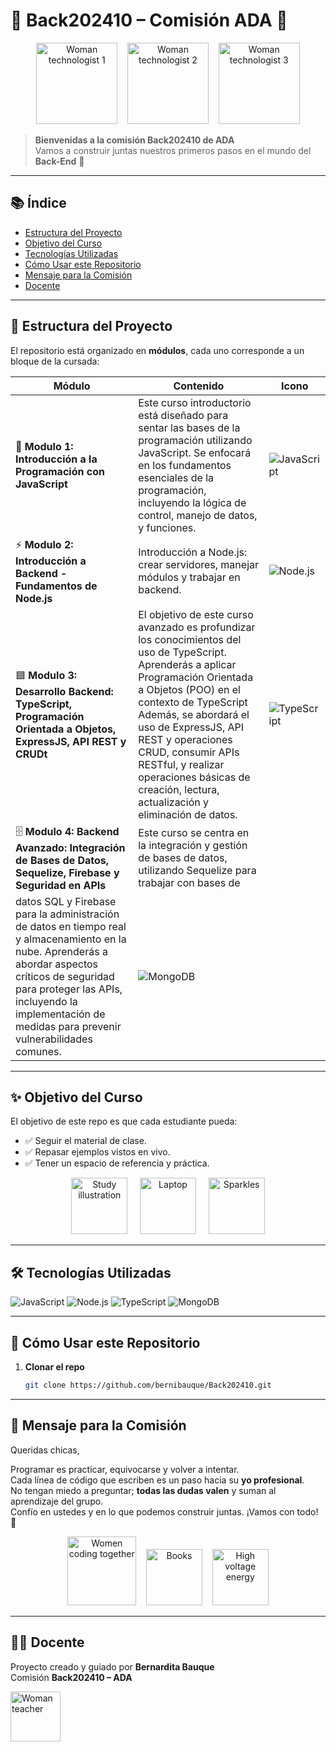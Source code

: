 # 🌸 Back202410 – Comisión ADA 🌸

<p align="center">
  <img alt="Woman technologist 1" src="https://openmoji.org/data/color/svg/1F469-200D-1F4BB.svg" width="130">
  &nbsp;&nbsp;
  <img alt="Woman technologist 2" src="https://openmoji.org/data/color/svg/1F469-1F3FD-200D-1F4BB.svg" width="130">
  &nbsp;&nbsp;
  <img alt="Woman technologist 3" src="https://openmoji.org/data/color/svg/1F469-1F3FB-200D-1F4BB.svg" width="130">
</p>

> **Bienvenidas a la comisión Back202410 de ADA**  
> Vamos a construir juntas nuestros primeros pasos en el mundo del **Back-End** 🚀

---

## 📚 Índice
- [Estructura del Proyecto](#-estructura-del-proyecto)
- [Objetivo del Curso](#-objetivo-del-curso)
- [Tecnologías Utilizadas](#-tecnologías-utilizadas)
- [Cómo Usar este Repositorio](#-cómo-usar-este-repositorio)
- [Mensaje para la Comisión](#-mensaje-para-la-comisión)
- [Docente](#-docente)

---

## 📂 Estructura del Proyecto

El repositorio está organizado en **módulos**, cada uno corresponde a un bloque de la cursada:

| Módulo | Contenido | Icono |
|---|---|---|
| 📘 **Modulo 1: Introducción a la Programación con JavaScript** | Este curso introductorio está diseñado para sentar las bases de la programación utilizando JavaScript. Se enfocará en los fundamentos esenciales de la programación, incluyendo la lógica de control, manejo de datos, y funciones. | <img alt="JavaScript" src="https://img.icons8.com/color/48/000000/javascript.png"> |
| ⚡ **Modulo 2: Introducción a Backend - Fundamentos de Node.js** | Introducción a Node.js: crear servidores, manejar módulos y trabajar en backend. | <img alt="Node.js" src="https://img.icons8.com/color/48/000000/nodejs.png"> |
| 🟦 **Modulo 3: Desarrollo Backend: TypeScript, Programación Orientada a Objetos, ExpressJS, API REST y CRUDt** | El objetivo de este curso avanzado es profundizar los conocimientos del uso de TypeScript. Aprenderás a aplicar Programación Orientada a Objetos (POO) en el contexto de TypeScript Además, se abordará el uso de ExpressJS, API REST y operaciones CRUD, consumir APIs RESTful, y realizar operaciones básicas de creación, lectura, actualización y eliminación de datos. | <img alt="TypeScript" src="https://img.icons8.com/color/48/000000/typescript.png"> |
| 🗄️ **Modulo 4: Backend Avanzado: Integración de Bases de Datos, Sequelize, Firebase y Seguridad en APIs** | Este curso se centra en la integración y gestión de bases de datos, utilizando Sequelize para trabajar con bases de
datos SQL y Firebase para la administración de datos en tiempo real y almacenamiento en la nube. Aprenderás a abordar aspectos críticos de seguridad para proteger las APIs, incluyendo la implementación de medidas para prevenir vulnerabilidades comunes. | <img alt="MongoDB" src="https://img.icons8.com/color/48/000000/mongodb.png"> |

---

## ✨ Objetivo del Curso

El objetivo de este repo es que cada estudiante pueda:

- ✅ Seguir el material de clase.
- ✅ Repasar ejemplos vistos en vivo.
- ✅ Tener un espacio de referencia y práctica.

<p align="center">
  <img alt="Study illustration" src="https://openmoji.org/data/color/svg/1F4DA.svg" width="90">
  &nbsp;&nbsp;&nbsp;
  <img alt="Laptop" src="https://openmoji.org/data/color/svg/1F4BB.svg" width="90">
  &nbsp;&nbsp;&nbsp;
  <img alt="Sparkles" src="https://openmoji.org/data/color/svg/2728.svg" width="90">
</p>

---

## 🛠️ Tecnologías Utilizadas

![JavaScript](https://img.shields.io/badge/JavaScript-F7DF1E?style=for-the-badge&logo=javascript&logoColor=000)
![Node.js](https://img.shields.io/badge/Node.js-339933?style=for-the-badge&logo=node.js&logoColor=fff)
![TypeScript](https://img.shields.io/badge/TypeScript-3178C6?style=for-the-badge&logo=typescript&logoColor=fff)
![MongoDB](https://img.shields.io/badge/MongoDB-47A248?style=for-the-badge&logo=mongodb&logoColor=fff)

---

## 🚀 Cómo Usar este Repositorio

1. **Clonar el repo**
   ```bash
   git clone https://github.com/bernibauque/Back202410.git

---

## 💜 Mensaje para la Comisión

Queridas chicas,

Programar es practicar, equivocarse y volver a intentar.  
Cada línea de código que escriben es un paso hacia su **yo profesional**.  
No tengan miedo a preguntar; **todas las dudas valen** y suman al aprendizaje del grupo.  
Confío en ustedes y en lo que podemos construir juntas. ¡Vamos con todo! 🌷

<p align="center">
  <img alt="Women coding together" src="https://openmoji.org/data/color/svg/1F469-200D-1F4BB.svg" width="110">
  &nbsp;&nbsp;
  <img alt="Books" src="https://openmoji.org/data/color/svg/1F4D6.svg" width="90">
  &nbsp;&nbsp;
  <img alt="High voltage energy" src="https://openmoji.org/data/color/svg/26A1.svg" width="90">
</p>

---

## 👩‍🏫 Docente

Proyecto creado y guiado por **Bernardita Bauque**  
Comisión **Back202410 – ADA**

<p align="left">
  <img alt="Woman teacher" src="https://openmoji.org/data/color/svg/1F469-200D-1F3EB.svg" width="80">
</p>
